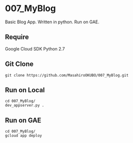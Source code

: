 # 007_MyBlog
Basic Blog App. Written in python. Run on GAE.


## Require
Google Cloud SDK
Python 2.7

## Git Clone
```
git clone https://github.com/MasahiroOKUBO/007_MyBlog.git
```

## Run on Local
```
cd 007_MyBlog/
dev_appserver.py .
```

## Run on GAE
```
cd 007_MyBlog/
gcloud app deploy
```
